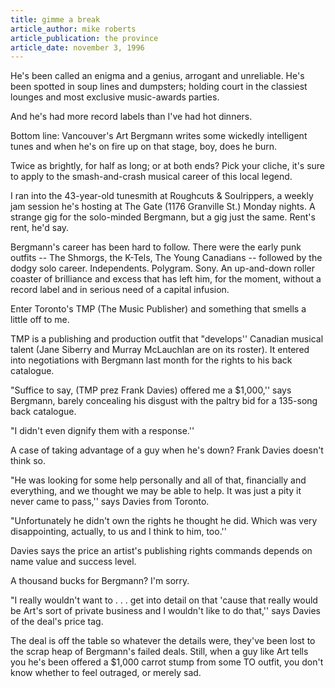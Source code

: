 ```yaml
---
title: gimme a break
article_author: mike roberts
article_publication: the province
article_date: november 3, 1996
---
```

He's been called an enigma and a genius, arrogant and unreliable. He's been spotted in soup lines and dumpsters; holding court in the classiest lounges and most exclusive music-awards parties.  
  
And he's had more record labels than I've had hot dinners.  
  
Bottom line: Vancouver's Art Bergmann writes some wickedly intelligent tunes and when he's on fire up on that stage, boy, does he burn.  
  
Twice as brightly, for half as long; or at both ends? Pick your cliche, it's sure to apply to the smash-and-crash musical career of this local legend.  
  
I ran into the 43-year-old tunesmith at Roughcuts &amp; Soulrippers, a weekly jam session he's hosting at The Gate (1176 Granville St.) Monday nights. A strange gig for the solo-minded Bergmann, but a gig just the same. Rent's rent, he'd say.  
  
Bergmann's career has been hard to follow. There were the early punk outfits -- The Shmorgs, the K-Tels, The Young Canadians -- followed by the dodgy solo career. Independents. Polygram. Sony. An up-and-down roller coaster of brilliance and excess that has left him, for the moment, without a record label and in serious need of a capital infusion.  
  
Enter Toronto's TMP (The Music Publisher) and something that smells a little off to me.  
  
TMP is a publishing and production outfit that "develops'' Canadian musical talent (Jane Siberry and Murray McLauchlan are on its roster). It entered into negotiations with Bergmann last month for the rights to his back catalogue.  
  
"Suffice to say, (TMP prez Frank Davies) offered me a $1,000,'' says Bergmann, barely concealing his disgust with the paltry bid for a 135-song back catalogue.  
  
"I didn't even dignify them with a response.''  
  
A case of taking advantage of a guy when he's down? Frank Davies doesn't think so.  
  
"He was looking for some help personally and all of that, financially and everything, and we thought we may be able to help. It was just a pity it never came to pass,'' says Davies from Toronto.  
  
"Unfortunately he didn't own the rights he thought he did. Which was very disappointing, actually, to us and I think to him, too.''  
  
Davies says the price an artist's publishing rights commands depends on name value and success level.  
  
A thousand bucks for Bergmann? I'm sorry.  
  
"I really wouldn't want to . . . get into detail on that 'cause that really would be Art's sort of private business and I wouldn't like to do that,'' says Davies of the deal's price tag.  
  
The deal is off the table so whatever the details were, they've been lost to the scrap heap of Bergmann's failed deals. Still, when a guy like Art tells you he's been offered a $1,000 carrot stump from some TO outfit, you don't know whether to feel outraged, or merely sad.  
